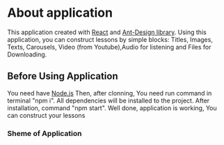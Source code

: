 

# About application
This application created with [React](https://ru.reactjs.org/) and [Ant-Design library](https://ant.design/).
Using this application, you can construct lessons by simple blocks: Titles, Images, Texts, Carousels, Video (from Youtube),Audio for listening and Files for Downloading.

## Before Using Application 
You need have [Node.js](https://nodejs.org/en/)
Then, after clonning, You need run command in terminal "npm i". All dependencies will be installed to the project.
After installation, command "npm start".
Well done, application is working, You can construct your lessons
### Sheme of Application 
